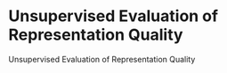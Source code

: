 # Unsupervised Evaluation of Representation Quality
Unsupervised Evaluation of Representation Quality
